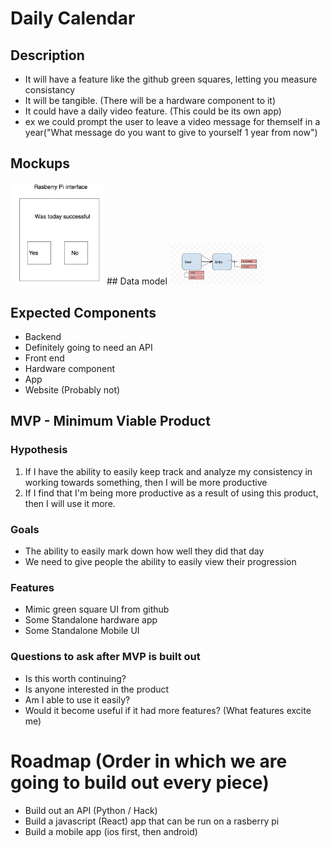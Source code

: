 # Daily Calendar
## Description
* It will have a feature like the github green squares, letting you measure consistancy
* It will be tangible. (There will be a hardware component to it)
* It could have a daily video feature. (This could be its own app)
 * ex we could prompt the user to leave a video message for themself in a year("What message do you want to give to yourself 1 year from now")
 
## Mockups
<img src="rasberrypimockup.png" width="150">
## Data model
<img src="DataModelV1.png" width="150">
 
## Expected Components
 * Backend
  * Definitely going to need an API
 * Front end 
  * Hardware component 
  * App
  * Website (Probably not)
 
## MVP - Minimum Viable Product
### Hypothesis
1. If I have the ability to easily keep track and analyze my consistency in working towards something, then I will be more productive
2. If I find that I'm being more productive as a result of using this product, then I will use it more.

### Goals
* The ability to easily mark down how well they did that day
* We need to give people the ability to easily view their progression

### Features
* Mimic green square UI from github
* Some Standalone hardware app
* Some Standalone Mobile UI

### Questions to ask after MVP is built out
* Is this worth continuing?
* Is anyone interested in the product
* Am I able to use it easily?
* Would it become useful if it had more features? (What features excite me)

# Roadmap (Order in which we are going to build out every piece)
* Build out an API (Python / Hack)
* Build a javascript (React) app that can be run on a rasberry pi
* Build a mobile app (ios first, then android)
